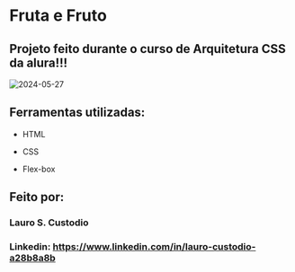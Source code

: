   # Fruta e Fruto
## Projeto feito durante o curso de Arquitetura CSS da alura!!!

![2024-05-27](https://github.com/Lro7/ArquiteturaCSS/assets/162516198/1cf277e9-0b1c-4266-93cb-1af2d49d680b)

## Ferramentas utilizadas:

* HTML

* CSS

* Flex-box

## Feito por:

### Lauro S. Custodio

### Linkedin: https://www.linkedin.com/in/lauro-custodio-a28b8a8b

```

           
